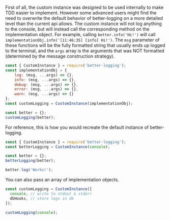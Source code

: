 First of all, the custom instance was designed to be used internally to make TDD easier to implement. However some advanced users might find the need to overwrite the default behavior of better-logging on a more detailed level than the current api allows. The custom instance will not log anything to the console, but will instead call the corresponding method on the implementation object. For example, calling `better.info('Hi!')` will call `implementationObj.info('[11:46:35] [info] Hi!')`. The `msg` parameter of these functions will be the fully formatted string that usually ends up logged to the terminal, and the `args` array is the arguments that was NOT formatted (determined by the message construction strategy).

```js
const { CustomInstance } = require('better-logging');
const implementationObj = {
    log: (msg, ...args) => {},
    info: (msg, ...args) => {},
    debug: (msg, ...args) => {},
    error: (msg, ...args) => {},
    warn: (msg, ...args) => {}
};
const customLogging = CustomInstance(implementationObj);

const better = {};
customLogging(better);
```

For reference, this is how you would recreate the default instance of better-logging.

```js
const { CustomInstance } = require('better-logging');
const betterLogging = CustomInstance(console);

const better = {};
betterLogging(better);

better.log('Works!');
```

You can also pass an array of implementation objects.

```js
const customLogging = CustomInstance([
  console, // write to stdout & stderr
  dbHooks, // store logs in db
]);

customLogging(console);
```
